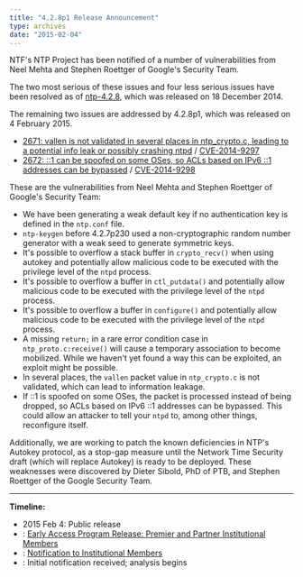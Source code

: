 ```yaml
---
title: "4.2.8p1 Release Announcement"
type: archives
date: "2015-02-04"
---
```


NTF's NTP Project has been notified of a number of vulnerabilities from Neel Mehta and Stephen Roettger of Google's Security Team.

The two most serious of these issues and four less serious issues have been resolved as of [ntp-4.2.8](/support/securitynotice/4_2_8-release-announcement), which was released on 18 December 2014.

The remaining two issues are addressed by 4.2.8p1, which was released on 4 February 2015.

* [2671: vallen is not validated in several places in ntp_crypto.c, leading to a potential info leak or possibly crashing ntpd](/support/securitynotice/ntpbug2671) / [CVE-2014-9297](https://nvd.nist.gov/vuln/detail/CVE-2014-9297)
* [2672: ::1 can be spoofed on some OSes, so ACLs based on IPv6 ::1 addresses can be bypassed](/support/securitynotice/ntpbug2672) / [CVE-2014-9298](https://nvd.nist.gov/vuln/detail/CVE-2014-9298)

These are the vulnerabilities from Neel Mehta and Stephen Roettger of Google's Security Team:

* We have been generating a weak default key if no authentication key is defined in the `ntp.conf` file.
* `ntp-keygen` before 4.2.7p230 used a non-cryptographic random number generator with a weak seed to generate symmetric keys.
* It's possible to overflow a stack buffer in `crypto_recv()` when using autokey and potentially allow malicious code to be executed with the privilege level of the `ntpd` process.
* It's possible to overflow a buffer in `ctl_putdata()` and potentially allow malicious code to be executed with the privilege level of the `ntpd` process.
* It's possible to overflow a buffer in `configure()` and potentially allow malicious code to be executed with the privilege level of the `ntpd` process.
* A missing `return;` in a rare error condition case in `ntp_proto.c:receive()` will cause a temporary association to become mobilized. While we haven't yet found a way this can be exploited, an exploit might be possible.
* In several places, the `vallen` packet value in `ntp_crypto.c` is not validated, which can lead to information leakage.
* If ::1 is spoofed on some OSes, the packet is processed instead of being dropped, so ACLs based on IPv6 ::1 addresses can be bypassed. This could allow an attacker to tell your `ntpd` to, among other things, reconfigure itself. 

Additionally, we are working to patch the known deficiencies in NTP's Autokey protocol, as a stop-gap measure until the Network Time Security draft (which will replace Autokey) is ready to be deployed. These weaknesses were discovered by Dieter Sibold, PhD of PTB, and Stephen Roettger of the Google Security Team. 

* * *

**Timeline:**

* 2015 Feb 4: Public release
* : [Early Access Program Release: Premier and Partner Institutional Members](https://www.nwtime.org/membership/benefits)
* : [Notification to Institutional Members](https://www.nwtime.org/membership/benefits)
* : Initial notification received; analysis begins